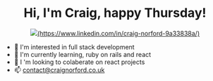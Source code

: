 <h1 align='center'>
    Hi, I'm Craig, happy Thursday!
</h1>

<p align='center'>
    <a href="https://www.linkedin.com/in/craig-norford-9a33838a/">
        <img src=”https://img.shields.io/badge/linkedin-%230077B5.svg?&style=for-the-badge&logo=linkedin&logoColor=white" />(https://www.linkedin.com/in/craig-norford-9a33838a/)
    </a>
</p>

- :eyes:  I'm interested in full stack development
- :seedling:  I'm currently learning, ruby on rails and react
- :revolving_hearts: I 'm looking to colaberate on react projects
- :mailbox:  contact@craignorford.co.uk